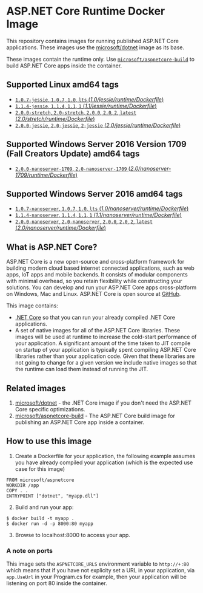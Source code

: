 
ASP.NET Core Runtime Docker Image
=================================

This repository contains images for running published ASP.NET Core applications. These images use the
[microsoft/dotnet](https://hub.docker.com/r/microsoft/dotnet/) image as its base.

These images contain the runtime only. Use [`microsoft/aspnetcore-build`](https://hub.docker.com/r/microsoft/aspnetcore-build/) to build ASP.NET Core apps inside the container.

## Supported Linux amd64 tags

- [`1.0.7-jessie`, `1.0.7`, `1.0`, `lts` (*1.0/jessie/runtime/Dockerfile*)](https://github.com/aspnet/aspnet-docker/blob/master/1.0/jessie/runtime/Dockerfile)
- [`1.1.4-jessie`, `1.1.4`, `1.1`, `1` (*1.1/jessie/runtime/Dockerfile*)](https://github.com/aspnet/aspnet-docker/blob/master/1.1/jessie/runtime/Dockerfile)
- [`2.0.0-stretch`, `2.0-stretch`, `2.0.0`, `2.0`, `2`, `latest` (*2.0/stretch/runtime/Dockerfile*)](https://github.com/aspnet/aspnet-docker/blob/master/2.0/stretch/runtime/Dockerfile)
- [`2.0.0-jessie`, `2.0-jessie`, `2-jessie` (*2.0/jessie/runtime/Dockerfile*)](https://github.com/aspnet/aspnet-docker/blob/master/2.0/jessie/runtime/Dockerfile)

## Supported Windows Server 2016 Version 1709 (Fall Creators Update) amd64 tags

- [`2.0.0-nanoserver-1709`, `2.0-nanoserver-1709` (*2.0/nanoserver-1709/runtime/Dockerfile*)](https://github.com/aspnet/aspnet-docker/blob/master/2.0/nanoserver-1709/runtime/Dockerfile)

## Supported Windows Server 2016 amd64 tags

- [`1.0.7-nanoserver`, `1.0.7`, `1.0`, `lts` (*1.0/nanoserver/runtime/Dockerfile*)](https://github.com/aspnet/aspnet-docker/blob/master/1.0/nanoserver/runtime/Dockerfile)
- [`1.1.4-nanoserver`, `1.1.4`, `1.1`, `1` (*1.1/nanoserver/runtime/Dockerfile*)](https://github.com/aspnet/aspnet-docker/blob/master/1.1/nanoserver/runtime/Dockerfile)
- [`2.0.0-nanoserver`, `2.0-nanoserver`, `2.0.0`, `2.0`, `2`, `latest` (*2.0/nanoserver/runtime/Dockerfile*)](https://github.com/aspnet/aspnet-docker/blob/master/2.0/nanoserver/runtime/Dockerfile)

## What is ASP.NET Core?

ASP.NET Core is a new open-source and cross-platform framework for building modern cloud based internet connected applications, such as web apps, IoT apps and mobile backends. It consists of modular components with minimal overhead, so you retain flexibility while constructing your solutions. You can develop and run your ASP.NET Core apps cross-platform on Windows, Mac and Linux. ASP.NET Core is open source at [GitHub](https://github.com/aspnet).

This image contains:

- [.NET Core](https://www.microsoft.com/net/core) so that you can run your already compiled .NET Core applications.
- A set of native images for all of the ASP.NET Core libraries. These images will be used at runtime to increase
  the cold-start performance of your application. A significant amount of the time taken to JIT compile on startup of
  your application is typically spent compiling ASP.NET Core libraries rather than your application code. Given that
  these libraries are not going to change for a given version we include native images so that the runtime can load them
  instead of running the JIT.

## Related images

1. [microsoft/dotnet](https://hub.docker.com/r/microsoft/dotnet/) - the .NET Core image if you don't need the ASP.NET Core specific optimizations.
2. [microsoft/aspnetcore-build](https://hub.docker.com/r/microsoft/aspnetcore-build/) - The ASP.NET Core build image for publishing an ASP.NET Core app inside a container.

## How to use this image

1. Create a Dockerfile for your application, the following example assumes you have already compiled your application (which is the expected use case for this image)

  ```
  FROM microsoft/aspnetcore
  WORKDIR /app
  COPY . .
  ENTRYPOINT ["dotnet", "myapp.dll"]
  ```

2. Build and run your app:

  ```
  $ docker build -t myapp .
  $ docker run -d -p 8000:80 myapp
  ```

3. Browse to localhost:8000 to access your app.

### A note on ports

  This image sets the `ASPNETCORE_URLS` environment variable to `http://+:80` which means that if you have not explicity
  set a URL in your application, via `app.UseUrl` in your Program.cs for example, then your application will be listening
  on port 80 inside the container.
